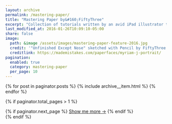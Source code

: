 ```yaml
---
layout: archive
permalink: /mastering-paper/
title: "Mastering Paper by&#160;FiftyThree"
excerpt: "Collection of tutorials written by an avid iPad illustrator to help you master [Paper by FiftyThree](http://www.fiftythree.com/paper)."
last_modified_at: 2016-01-26T10:09:10-05:00
share: false
image: 
  path: &image /assets/images/mastering-paper-feature-2016.jpg
  credit: '"Unfinished Except Nose" sketched with Pencil by FiftyThree'
  creditlink: https://mademistakes.com/paperfaces/myriam-j-portrait/
pagination: 
  enabled: true
  category: mastering-paper
  per_page: 10
---
```


{% for post in paginator.posts %}
  {% include archive__item.html %}
{% endfor %}

{% if paginator.total_pages > 1 %}
  <div class="pager">
    {% if paginator.next_page %}
      <a href="{{ paginator.next_page_path | absolute_url }}" class="btn">Show me more &rarr;</a>
    {% endif %}
  </div>
{% endif %}
